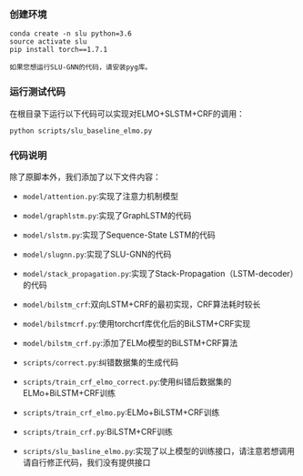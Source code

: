 ### 创建环境

    conda create -n slu python=3.6
    source activate slu
    pip install torch==1.7.1

    如果您想运行SLU-GNN的代码，请安装pyg库。

### 运行测试代码
    
在根目录下运行以下代码可以实现对ELMO+SLSTM+CRF的调用：

    python scripts/slu_baseline_elmo.py

### 代码说明
除了原脚本外，我们添加了以下文件内容：

+ `model/attention.py`:实现了注意力机制模型
+ `model/graphlstm.py`:实现了GraphLSTM的代码
+ `model/slstm.py`:实现了Sequence-State LSTM的代码
+ `model/slugnn.py`:实现了SLU-GNN的代码
+ `model/stack_propagation.py`:实现了Stack-Propagation（LSTM-decoder）的代码
+ `model/bilstm_crf`:双向LSTM+CRF的最初实现，CRF算法耗时较长
+ `model/bilstmcrf.py`:使用torchcrf库优化后的BiLSTM+CRF实现
+ `model/bilstm_crf.py`:添加了ELMo模型的BiLSTM+CRF算法
+ `scripts/correct.py`:纠错数据集的生成代码
+ `scripts/train_crf_elmo_correct.py`:使用纠错后数据集的ELMo+BiLSTM+CRF训练
+ `scripts/train_crf_elmo.py`:ELMo+BiLSTM+CRF训练
+ `scripts/train_crf.py`:BiLSTM+CRF训练

+ `scripts/slu_basline_elmo.py`:实现了以上模型的训练接口，请注意若想调用请自行修正代码，我们没有提供接口

